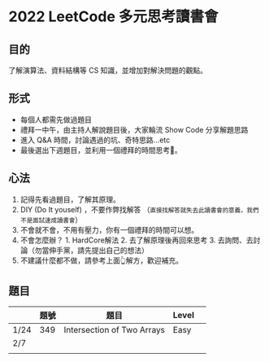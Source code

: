 # 2022 LeetCode 多元思考讀書會

## 目的

了解演算法、資料結構等 CS 知識，並增加對解決問題的觀點。

## 形式

* 每個人都需先做過題目
* 禮拜一中午，由主持人解說題目後，大家輪流 Show Code 分享解題思路
* 進入 Q&A 時間，討論遇過的坑、奇特思路...etc
* 最後選出下週題目，並利用一個禮拜的時間思考🤔。

## 心法

1. 記得先看過題目，了解其原理。
1. DIY (Do It youself) ，不要作弊找解答 （`直接找解答就失去此讀書會的意義，我們不是面試速成讀書會`）
1. 不會就不會，不用有壓力，你有一個禮拜的時間可以想。
1. 不會怎麼辦？ 1. HardCore解法 2. 去了解原理後再回來思考 3. 去詢問、去討論（勿當伸手黨，請先提出自己的想法）
1. 不建議什麼都不做，請參考上面👆解方，歡迎補充。

## 題目

|      	| 題號 	| 題目                       	| Level 	|   	|
|------	|------	|----------------------------	|-------	|---	|
| 1/24 	| 349  	| Intersection of Two Arrays 	| Easy  	|   	|
| 2/7  	|      	|                            	|       	|   	|
|      	|      	|                            	|       	|   	|

